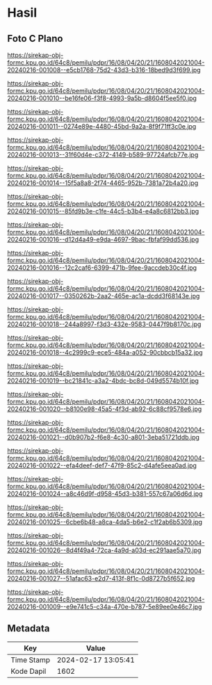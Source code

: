 # Hasil

## Foto C Plano

https://sirekap-obj-formc.kpu.go.id/64c8/pemilu/pdpr/16/08/04/20/21/1608042021004-20240216-001008--e5cb1768-75d2-43d3-b316-18bed9d3f699.jpg

https://sirekap-obj-formc.kpu.go.id/64c8/pemilu/pdpr/16/08/04/20/21/1608042021004-20240216-001010--be16fe06-f3f8-4993-9a5b-d8604f5ee5f0.jpg

https://sirekap-obj-formc.kpu.go.id/64c8/pemilu/pdpr/16/08/04/20/21/1608042021004-20240216-001011--0274e89e-4480-45bd-9a2a-8f9f71ff3c0e.jpg

https://sirekap-obj-formc.kpu.go.id/64c8/pemilu/pdpr/16/08/04/20/21/1608042021004-20240216-001013--31f60d4e-c372-4149-b589-97724afcb77e.jpg

https://sirekap-obj-formc.kpu.go.id/64c8/pemilu/pdpr/16/08/04/20/21/1608042021004-20240216-001014--15f5a8a8-2f74-4465-952b-7381a72b4a20.jpg

https://sirekap-obj-formc.kpu.go.id/64c8/pemilu/pdpr/16/08/04/20/21/1608042021004-20240216-001015--85fd9b3e-c1fe-44c5-b3b4-e4a8c6812bb3.jpg

https://sirekap-obj-formc.kpu.go.id/64c8/pemilu/pdpr/16/08/04/20/21/1608042021004-20240216-001016--d12d4a49-e9da-4697-9bac-fbfaf99dd536.jpg

https://sirekap-obj-formc.kpu.go.id/64c8/pemilu/pdpr/16/08/04/20/21/1608042021004-20240216-001016--12c2caf6-6399-471b-9fee-9accdeb30c4f.jpg

https://sirekap-obj-formc.kpu.go.id/64c8/pemilu/pdpr/16/08/04/20/21/1608042021004-20240216-001017--0350262b-2aa2-465e-ac1a-dcdd3f68143e.jpg

https://sirekap-obj-formc.kpu.go.id/64c8/pemilu/pdpr/16/08/04/20/21/1608042021004-20240216-001018--244a8997-f3d3-432e-9583-0447f9b8170c.jpg

https://sirekap-obj-formc.kpu.go.id/64c8/pemilu/pdpr/16/08/04/20/21/1608042021004-20240216-001018--4c2999c9-ece5-484a-a052-90cbbcb15a32.jpg

https://sirekap-obj-formc.kpu.go.id/64c8/pemilu/pdpr/16/08/04/20/21/1608042021004-20240216-001019--bc21841c-a3a2-4bdc-bc8d-049d5574b10f.jpg

https://sirekap-obj-formc.kpu.go.id/64c8/pemilu/pdpr/16/08/04/20/21/1608042021004-20240216-001020--b8100e98-45a5-4f3d-ab92-6c88cf9578e6.jpg

https://sirekap-obj-formc.kpu.go.id/64c8/pemilu/pdpr/16/08/04/20/21/1608042021004-20240216-001021--d0b907b2-f6e8-4c30-a801-3eba51721ddb.jpg

https://sirekap-obj-formc.kpu.go.id/64c8/pemilu/pdpr/16/08/04/20/21/1608042021004-20240216-001022--efa4deef-def7-47f9-85c2-d4afe5eea0ad.jpg

https://sirekap-obj-formc.kpu.go.id/64c8/pemilu/pdpr/16/08/04/20/21/1608042021004-20240216-001024--a8c46d9f-d958-45d3-b381-557c67a06d6d.jpg

https://sirekap-obj-formc.kpu.go.id/64c8/pemilu/pdpr/16/08/04/20/21/1608042021004-20240216-001025--6cbe6b48-a8ca-4da5-b6e2-c1f2ab6b5309.jpg

https://sirekap-obj-formc.kpu.go.id/64c8/pemilu/pdpr/16/08/04/20/21/1608042021004-20240216-001026--8d4f49a4-72ca-4a9d-a03d-ec291aae5a70.jpg

https://sirekap-obj-formc.kpu.go.id/64c8/pemilu/pdpr/16/08/04/20/21/1608042021004-20240216-001027--51afac63-e2d7-413f-8f1c-0d8727b5f652.jpg

https://sirekap-obj-formc.kpu.go.id/64c8/pemilu/pdpr/16/08/04/20/21/1608042021004-20240216-001009--e9e741c5-c34a-470e-b787-5e89ee0e46c7.jpg


## Metadata

| Key        | Value               |
| ---------- | ------------------- |
| Time Stamp | 2024-02-17 13:05:41 |
| Kode Dapil | 1602                |



